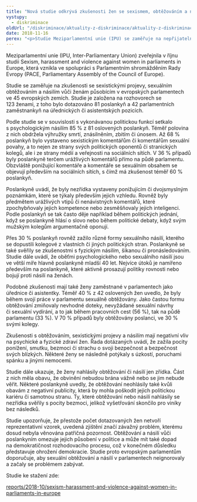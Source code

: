```yaml
---
title: "Nová studie odkrývá zkušenosti žen se sexismem, obtěžováním a násilím v evropských parlamentech"
vystupy:
  - diskriminace
oldUrl: "/diskriminace/aktuality-z-diskriminace/aktuality-z-diskriminace-2018/nova-studie-odkryva-zkusenosti-zen-se-sexismem-obtezovanim-a-nasilim-v-evropskych-parla/"
date: 2018-11-16
perex: "<p>Studie Meziparlamentní unie (IPU) se zaměřuje na nepřijatelné chování vůči poslankyním a zaměstnankyním evropských parlamentů.</p>"
---
```


<!-- imported from the old website -->

<p>Meziparlamentní unie (IPU, Inter-Parliamentary Union) zveřejnila v říjnu studii Sexism, harassment and violence against women in parliaments in Europe, která vznikla ve spolupráci s Parlamentním shromážděním Rady Evropy (PACE, Parliamentary Assembly of the Council of Europe). </p> <p>Studie se zaměřuje na zkušenosti se sexistickými projevy, sexuálním obtěžováním a násilím vůči ženám působícím v evropských parlamentech ve 45 evropských zemích. Studie je založena na rozhovorech se 123 ženami, z toho bylo dotazováno 81 poslankyň a 42 parlamentních zaměstnankyň na úřednických či asistentských pozicích. </p> <p>Podle studie se v souvislosti s vykonávanou politickou funkcí setkalo s psychologickým násilím 85 % z 81 oslovených poslankyň. Téměř polovina z nich obdržela výhružky smrtí, znásilněním, zbitím či únosem. Až 68 % poslankyň bylo vystaveno sexistickým komentářům či komentářům sexuální povahy, a to nejen ze strany svých politických oponentů či stranických kolegů, ale i ze strany médií a veřejnosti na sociálních sítích. V 36 % případů byly poslankyně terčem urážlivých komentářů přímo na půdě parlamentu. Obzvláště ponižující komentáře a komentáře se sexuálním obsahem se objevují především na sociálních sítích, s čímž má zkušenost téměř 60 % poslankyň.</p> <p>Poslankyně uvádí, že byly nezřídka vystaveny ponižujícím či dvojsmyslným poznámkám, které se týkaly především jejich vzhledu. Rovněž byly předmětem urážlivých vtipů či nenávistných komentářů, které zpochybňovaly jejich kompetence nebo zesměšňovaly jejich inteligenci. Podle poslankyň se tak často děje například během politických jednání, když se poslankyně hlásí o slovo nebo během politické debaty, když svým mužským kolegům argumentačně oponují.</p> <p>Přes 30 % poslankyň rovněž zažilo různé formy sexuálního násilí, kterého se dopustili kolegové z vlastních či jiných politických stran. Poslankyně se také svěřily se zkušenostmi s fyzickým násilím, šikanou či pronásledováním. Studie dále uvádí, že oběťmi psychologického nebo sexuálního násilí jsou ve větší míře hlavně poslankyně mladší 40 let. Nejvíce útoků je namířeno především na poslankyně, které aktivně prosazují politiky rovnosti nebo bojují proti násilí na ženách. </p> <p>Podobné zkušenosti mají také ženy zaměstnané v parlamentech jako úřednice či asistentky. Téměř 40 % z 42 oslovených žen uvedlo, že byly během svojí práce v parlamentu sexuálně obtěžovány. Jako častou formu obtěžování zmiňovaly nevhodné doteky, nevyžádané sexuální návrhy či sexuální vydírání, a to jak během pracovních cest (56 %), tak na půdě parlamentu (33 %). V 70 % případů byly obtěžovány poslanci, ve 30 % svými kolegy. </p> <p>Zkušenosti s obtěžováním, sexistickými projevy a násilím mají negativní vliv na psychické a fyzické zdraví žen. Řada dotázaných uvádí, že zažila pocity ponížení, smutku, bezmoci či strachu o svoji bezpečnost a bezpečnost svých blízkých. Některé ženy se následně potýkaly s úzkostí, poruchami spánku a jinými nemocemi. </p> <p>Studie dále ukazuje, že ženy nahlásily obtěžování či násilí jen zřídka. Část z nich měla obavu, že obvinění nebudou brána vážně nebo se jim nebude věřit. Některé poslankyně uvedly, že obtěžování neohlásily také kvůli obavám z negativní publicity, která by mohla poškodit jejich politickou kariéru či samotnou stranu. Ty, které obtěžování nebo násilí nahlásily se nezřídka svěřily s pocity bezmoci, jelikož vyšetřování skončilo pro viníky bez následků. </p> <p>Studie upozorňuje, že přestože počet dotazovaných žen netvoří reprezentativní vzorek, uvedená zjištění značí závažný problém, kterému dosud nebyla věnována patřičná pozornost. Obtěžování a násilí vůči poslankyním omezuje jejich působení v politice a může mít také dopad na demokratičnost rozhodovacího procesu, což v konečném důsledku představuje ohrožení demokracie. Studie proto evropským parlamentům doporučuje, aby sexuální obtěžování a násilí v parlamentech neignorovaly a začaly se problémem zabývat.</p> <p>Studie ke stažení zde:</p> <a href="https://www.ipu.org/resources/publications/reports/2018-10/sexism-harassment-and-violence-against-women-in-parliaments-in-europe" target="_blank">reports/2018-10/sexism-harassment-and-violence-against-women-in-parliaments-in-europe</a>

